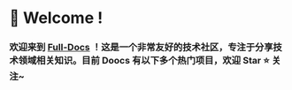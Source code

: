 # 👋 Welcome !

### 欢迎来到 [Full-Docs](https://github.com/full-docs) ！这是一个非常友好的技术社区，专注于分享技术领域相关知识。目前 Doocs 有以下多个热门项目，欢迎 Star ⭐ 关注~
